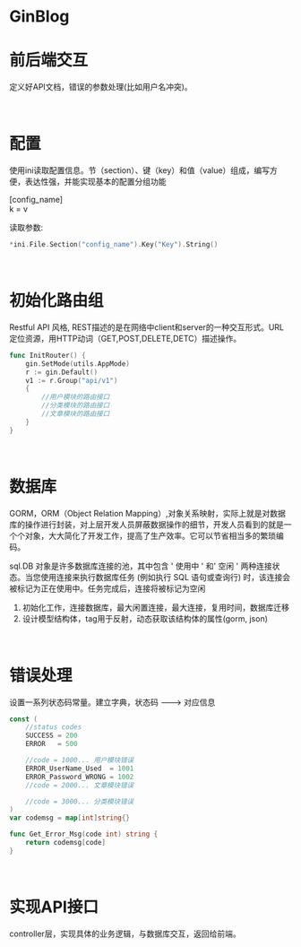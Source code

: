 # GinBlog

# 前后端交互

定义好API文档，错误的参数处理(比如用户名冲突)。

<br>

# 配置 
使用ini读取配置信息。节（section）、键（key）和值（value）组成，编写方便，表达性强，并能实现基本的配置分组功能<br>

[config_name] <br>
k = v <br>

读取参数: <br>
```Go
*ini.File.Section("config_name").Key("Key").String()
```

<br>

# 初始化路由组
Restful API 风格, REST描述的是在网络中client和server的一种交互形式。URL定位资源，用HTTP动词（GET,POST,DELETE,DETC）描述操作。<br>

```Go
func InitRouter() {
	gin.SetMode(utils.AppMode)
	r := gin.Default()
	v1 := r.Group("api/v1")
	{
		//用户模块的路由接口
		//分类模块的路由接口
		//文章模块的路由接口
	}
}
```

<br>

# 数据库

GORM，ORM（Object Relation Mapping）,对象关系映射，实际上就是对数据库的操作进行封装，对上层开发人员屏蔽数据操作的细节，开发人员看到的就是一个个对象，大大简化了开发工作，提高了生产效率。它可以节省相当多的繁琐编码。<br>

sql.DB 对象是许多数据库连接的池，其中包含 ' 使用中 ' 和' 空闲 ' 两种连接状态。当您使用连接来执行数据库任务 (例如执行 SQL 语句或查询行) 时，该连接会被标记为正在使用中。任务完成后，连接将被标记为空闲 <br>

1. 初始化工作，连接数据库，最大闲置连接，最大连接，复用时间，数据库迁移
2. 设计模型结构体，tag用于反射，动态获取该结构体的属性(gorm, json)

<br>

# 错误处理

设置一系列状态码常量。建立字典，状态码 ---> 对应信息 <br>
```Go
const (
	//status codes
	SUCCESS = 200
	ERROR   = 500

	//code = 1000... 用户模块错误
	ERROR_UserName_Used  = 1001
	ERROR_Password_WRONG = 1002
	//code = 2000... 文章模块错误

	//code = 3000... 分类模块错误
)
var codemsg = map[int]string{}

func Get_Error_Msg(code int) string {
	return codemsg[code]
}
```

<br>

# 实现API接口

controller层，实现具体的业务逻辑，与数据库交互，返回给前端。<br>
